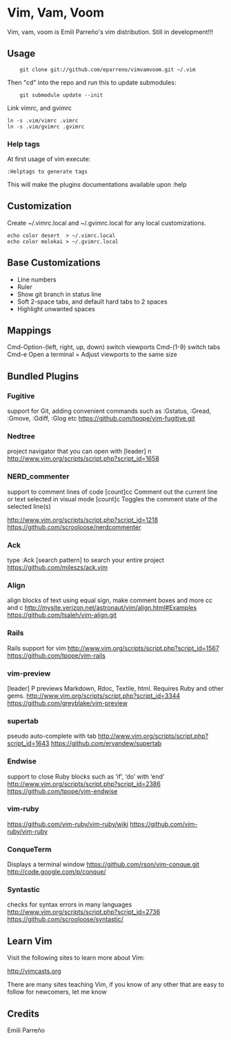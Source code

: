 # Vim, Vam, Voom

Vim, vam, voom is Emili Parreño's vim distribution. Still in development!!!

## Usage

		git clone git://github.com/eparreno/vimvamvoom.git ~/.vim

Then "cd" into the repo and run this to update submodules:

		git submodule update --init

Link vimrc, and gvimrc

    ln -s .vim/vimrc .vimrc
    ln -s .vim/gvimrc .gvimrc		

### Help tags

At first usage of vim execute:
	
	:Helptags to generate tags

This will make the plugins documentations available upon :help

## Customization

Create ~/.vimrc.local and ~/.gvimrc.local for any local customizations.

    echo color desert  > ~/.vimrc.local
    echo color molokai > ~/.gvimrc.local

## Base Customizations

* Line numbers
* Ruler
* Show git branch in status line
* Soft 2-space tabs, and default hard tabs to 2 spaces
* Highlight unwanted spaces

## Mappings

Cmd-Option-(left, right, up, down) switch viewports
Cmd-(1-9) switch tabs
Cmd-e Open a terminal
<leader>=  Adjust viewports to the same size 
 
## Bundled Plugins

### Fugitive

support for Git, adding convenient commands such as :Gstatus, :Gread, :Gmove, :Gdiff, :Glog etc
https://github.com/tpope/vim-fugitive.git

### Nedtree

project navigator that you can open with [leader] n
http://www.vim.org/scripts/script.php?script_id=1658

### NERD_commenter

support to comment lines of code
[count]<leader>cc 
Comment out the current line or text selected in visual mode
[count]<leader>c<space>
Toggles the comment state of the selected line(s)

	
http://www.vim.org/scripts/script.php?script_id=1218
https://github.com/scrooloose/nerdcommenter

### Ack

type :Ack [search pattern] to search your entire project
https://github.com/mileszs/ack.vim

### Align

align blocks of text using equal sign, make comment boxes and more
<leader>cc and <leader>c<space>
http://mysite.verizon.net/astronaut/vim/align.html#Examples
https://github.com/tsaleh/vim-align.git


### Rails

Rails support for vim
http://www.vim.org/scripts/script.php?script_id=1567
https://github.com/tpope/vim-rails

### vim-preview

[leader] P previews Markdown, Rdoc, Textile, html. Requires Ruby and other gems.
http://www.vim.org/scripts/script.php?script_id=3344
https://github.com/greyblake/vim-preview

### supertab

pseudo auto-complete with tab
http://www.vim.org/scripts/script.php?script_id=1643
https://github.com/ervandew/supertab

### Endwise

support to close Ruby blocks such as ‘if’, ‘do’ with ‘end’
http://www.vim.org/scripts/script.php?script_id=2386
https://github.com/tpope/vim-endwise

### vim-ruby

https://github.com/vim-ruby/vim-ruby/wiki
https://github.com/vim-ruby/vim-ruby

### ConqueTerm

<C-e> Displays a terminal window
https://github.com/rson/vim-conque.git
http://code.google.com/p/conque/

### Syntastic

checks for syntax errors in many languages
http://www.vim.org/scripts/script.php?script_id=2736
https://github.com/scrooloose/syntastic/

## Learn Vim

Visit the following sites to learn more about Vim:

http://vimcasts.org

There are many sites teaching Vim, if you know of any other that are easy
to follow for newcomers, let me know

## Credits

Emili Parreño
